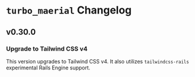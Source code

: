 # `turbo_maerial` Changelog

## v0.30.0

### Upgrade to Tailwind CSS v4

This version upgrades to Tailwind CSS v4. It also utilizes `tailwindcss-rails` experimental Rails Engine support.
